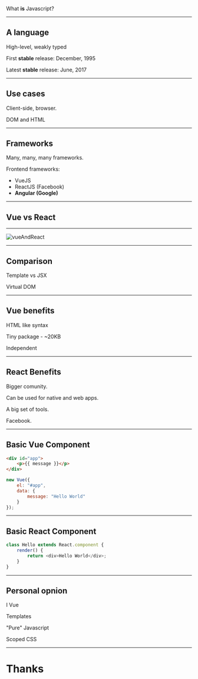 What **is** Javascript?

---

## A language

High-level, weakly typed

First **stable** release: December, 1995

Latest **stable** release: June, 2017

---

## Use cases

Client-side, browser.

DOM and HTML

---

## Frameworks

Many, many, many frameworks.

Frontend frameworks:

-   VueJS
-   ReactJS (Facebook)
-   **Angular (Google)**

---

## Vue vs React

---

![vueAndReact](https://cdn-images-1.medium.com/max/1600/1*fLvLBaoQ4FIt7xf5bY8CBg.png)

---

## Comparison

Template vs JSX

Virtual DOM

---

## Vue benefits

HTML like syntax

Tiny package - ~20KB

Independent

---

## React Benefits

Bigger comunity.

Can be used for native and web apps.

A big set of tools.

Facebook.

---

## Basic Vue Component

```html
<div id="app">
    <p>{{ message }}</p>
</div>
```

```javascript
new Vue({
    el: "#app",
    data: {
        message: "Hello World"
    }
});
```

---

## Basic React Component

```javascript
class Hello extends React.component {
    render() {
        return <div>Hello World</div>;
    }
}
```

---

## Personal opnion

I <i class="fas fa-heart"></i> Vue

Templates

"Pure" Javascript

Scoped CSS

---

# Thanks
